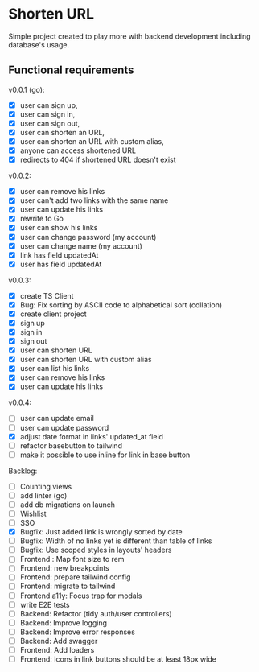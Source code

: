 # Shorten URL

Simple project created to play more with backend development including database's usage. 

## Functional requirements

v0.0.1 (go):

- [x] user can sign up,
- [x] user can sign in,
- [x] user can sign out,
- [x] user can shorten an URL,
- [x] user can shorten an URL with custom alias,
- [x] anyone can access shortened URL
- [x] redirects to 404 if shortened URL doesn't exist

v0.0.2:

- [x] user can remove his links
- [x] user can't add two links with the same name
- [x] user can update his links
- [x] rewrite to Go
- [x] user can show his links
- [x] user can change password (my account)
- [x] user can change name (my account)
- [x] link has field updatedAt
- [x] user has field updatedAt

v0.0.3:

- [x] create TS Client
- [x] Bug: Fix sorting by ASCII code to alphabetical sort (collation)
- [x] create client project
- [x] sign up
- [x] sign in
- [x] sign out
- [x] user can shorten URL
- [x] user can shorten URL with custom alias
- [x] user can list his links
- [x] user can remove his links
- [x] user can update his links

v0.0.4:

- [ ] user can update email
- [ ] user can update password
- [x] adjust date format in links' updated_at field
- [ ] refactor basebutton to tailwind
- [ ] make it possible to use inline for link in base button

Backlog:

- [ ] Counting views
- [ ] add linter (go)
- [ ] add db migrations on launch
- [ ] Wishlist
- [ ] SSO
- [x] Bugfix: Just added link is wrongly sorted by date
- [ ] Bugfix: Width of no links yet is different than table of links
- [ ] Bugfix: Use scoped styles in layouts' headers
- [ ] Frontend : Map font size to rem
- [ ] Frontend: new breakpoints
- [ ] Frontend: prepare tailwind config
- [ ] Frontend: migrate to tailwind
- [ ] Frontend a11y: Focus trap for modals
- [ ] write E2E tests
- [ ] Backend: Refactor (tidy auth/user controllers)
- [ ] Backend: Improve logging
- [ ] Backend: Improve error responses
- [ ] Backend: Add swagger
- [ ] Frontend: Add loaders
- [ ] Frontend: Icons in link buttons should be at least 18px wide
